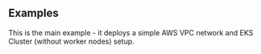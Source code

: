 ## Examples

This is the main example - it deploys a simple AWS VPC network and EKS Cluster (without worker nodes) setup.
